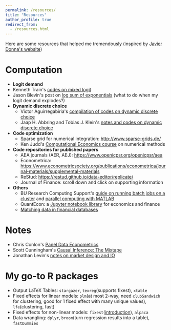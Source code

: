 ```yaml
---
permalink: /resources/
title: "Resources"
author_profile: true
redirect_from:
  - /resources.html
---
```

Here are some resources that helped me tremendously (inspired by [Javier Donna's website](https://www.jdonna.org/resources))
# Computation
* **Logit demand**
 * Kenneth Train's [codes on mixed logit](https://eml.berkeley.edu/~train/software.html)
 * Jason Blevin's post on [log sum of exponentials](https://jblevins.org/log/log-sum-exp) (what to do when my logit demand explodes?)
* **Dynamic discrete choice**
  * Victor Aguirregabiria's [compilation of codes on dynamic discrete choice](https://sites.google.com/view/victoraguirregabiriaswebsite/computer-code)
  * Jaap H. Abbring and Tobias J. Klein's [notes and codes on dynamic discrete choice](https://jabbring.github.io/dynamic-discrete-choice/dynamicDiscreteChoice.m.html)
* **Code optimization**
  * Sparse grid for numerical integration: http://www.sparse-grids.de/
  * Ken Judd's [Computational Economics course](https://kennethjudd.github.io/CompEcon2020/) on numerical methods
* **Code repositories for published papers**
  * AEA journals (AER, AEJ): https://www.openicpsr.org/openicpsr/aea
  * Econometrica: https://www.econometricsociety.org/publications/econometrica/journal-materials/supplemental-materials
  * ReStud: https://restud.github.io/data-editor/replicate/
  * Journal of Finance: scroll down and click on supporting information
* **Others**
  * BU Research Computing Support's [guide on running batch jobs on a cluster](https://www.bu.edu/tech/support/research/system-usage/running-jobs/) and [parallel computing with MATLAB](https://www.bu.edu/tech/support/research/training-consulting/online-tutorials/matlab-pct/)
  * QuantEcon: a [Jupyter notebook library](https://notes.quantecon.org/) for economics and finance
  * [Matching data in financial databases](https://libguides.princeton.edu/MatchFinancial)




# Notes
* Chris Conlon's [Panel Data Econometrics](https://chrisconlon.github.io/metrics.html)
* Scott Cunningham's [Causal Inference: The Mixtape](https://mixtape.scunning.com/index.html)
* Jonathan Levin's [notes on market design and IO](https://web.stanford.edu/~jdlevin/teaching.html)


# My go-to R packages
* Output LaTeX Tables: ``stargazer``, ``texreg``(supports fixest), ``xtable``
* Fixed effects for linear models: ``plm``(at most 2-way, need ``clubSandwich`` for clustering, good for 1 fixed effect with many unique values), ``lfe``(clustering, fast)
* Fixed effects for non-linear models: ``fixest``([introduction](https://lrberge.github.io/fixest/)),  ``alpaca``
* Data wrangling: ``dplyr``, ``broom``(turn regression results into a table), ``fastDummies``
